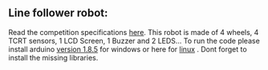 ## Line follower robot:

Read the competition specifications [here](https://github.com/karimos27/line_follower_robot/blob/master/ForABetterTunisia.pdf).
This robot is made of 4 wheels, 4 TCRT sensors, 1 LCD Screen, 1 Buzzer and 2 LEDS...
To run the code please install arduino [version 1.8.5](https://www.arduino.cc/download_handler.php?f=/arduino-1.8.5-windows.zip) for windows or here for [linux](https://www.arduino.cc/download_handler.php?f=/arduino-1.8.5-linux64.tar.xz) .
Dont forget to install the missing libraries.
